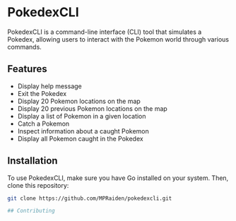# PokedexCLI

PokedexCLI is a command-line interface (CLI) tool that simulates a Pokedex, allowing users to interact with the Pokemon world through various commands.

## Features

- Display help message
- Exit the Pokedex
- Display 20 Pokemon locations on the map
- Display 20 previous Pokemon locations on the map
- Display a list of Pokemon in a given location
- Catch a Pokemon
- Inspect information about a caught Pokemon
- Display all Pokemon caught in the Pokedex

## Installation

To use PokedexCLI, make sure you have Go installed on your system. Then, clone this repository:

```bash
git clone https://github.com/MPRaiden/pokedexcli.git

## Contributing
